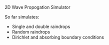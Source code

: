 2D Wave Propogation Simulator

So far simulates:
- Single and double raindrops
- Random raindrops
- Dirichlet and absorbing boundary conditions
